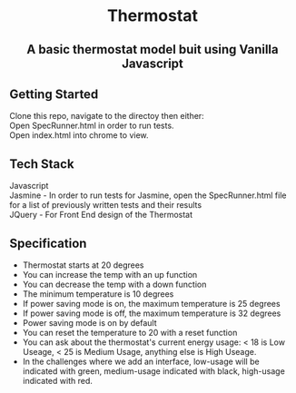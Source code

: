  <h1 align="center"> Thermostat </h1>
<h2 align="center"> A basic thermostat model buit using Vanilla Javascript</h2>



<h2 algin="center">Getting Started</h2>

Clone this repo, navigate to the directoy then either: </br>
Open SpecRunner.html in order to run tests. </br>
Open index.html into chrome to view.

<h2 align="centre">Tech Stack</h2>
Javascript </br>
Jasmine - In order to run tests for Jasmine, open the SpecRunner.html file for a list of previously written tests and their results </br>
JQuery - For Front End design of the Thermostat


<h2 align="centre"> Specification </h2>
<ul>
  <li>Thermostat starts at 20 degrees</li>
  <li>You can increase the temp with an up function</li>
  <li>You can decrease the temp with a down function</li>
  <li>The minimum temperature is 10 degrees</li>
  <li>If power saving mode is on, the maximum temperature is 25 degrees</li>
  <li>If power saving mode is off, the maximum temperature is 32 degrees</li>
  <li>Power saving mode is on by default</li>
  <li>You can reset the temperature to 20 with a reset function</li>
  <li>You can ask about the thermostat's current energy usage: < 18 is Low Useage, < 25 is Medium Usage, anything else is High Useage.</li>
<li>In the challenges where we add an interface, low-usage will be indicated with green, medium-usage indicated with black, high-usage indicated with red.</li>
</ul>



